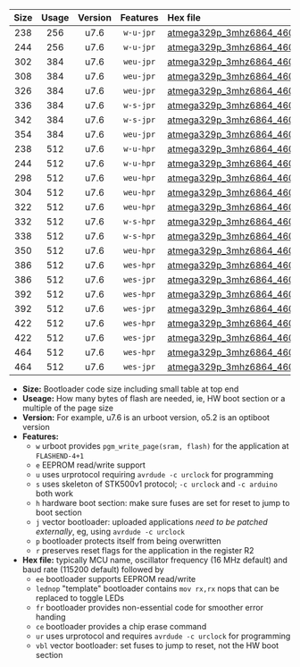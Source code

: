 |Size|Usage|Version|Features|Hex file|
|:-:|:-:|:-:|:-:|:--|
|238|256|u7.6|`w-u-jpr`|[atmega329p_3mhz6864_460800bps_ur_vbl.hex](https://raw.githubusercontent.com/stefanrueger/urboot/main/bootloaders/atmega329p/fcpu_3mhz6864/460800_bps/atmega329p_3mhz6864_460800bps_ur_vbl.hex)|
|244|256|u7.6|`w-u-jpr`|[atmega329p_3mhz6864_460800bps_lednop_ur_vbl.hex](https://raw.githubusercontent.com/stefanrueger/urboot/main/bootloaders/atmega329p/fcpu_3mhz6864/460800_bps/atmega329p_3mhz6864_460800bps_lednop_ur_vbl.hex)|
|302|384|u7.6|`weu-jpr`|[atmega329p_3mhz6864_460800bps_ee_ur_vbl.hex](https://raw.githubusercontent.com/stefanrueger/urboot/main/bootloaders/atmega329p/fcpu_3mhz6864/460800_bps/atmega329p_3mhz6864_460800bps_ee_ur_vbl.hex)|
|308|384|u7.6|`weu-jpr`|[atmega329p_3mhz6864_460800bps_ee_lednop_ur_vbl.hex](https://raw.githubusercontent.com/stefanrueger/urboot/main/bootloaders/atmega329p/fcpu_3mhz6864/460800_bps/atmega329p_3mhz6864_460800bps_ee_lednop_ur_vbl.hex)|
|326|384|u7.6|`weu-jpr`|[atmega329p_3mhz6864_460800bps_ee_lednop_fr_ur_vbl.hex](https://raw.githubusercontent.com/stefanrueger/urboot/main/bootloaders/atmega329p/fcpu_3mhz6864/460800_bps/atmega329p_3mhz6864_460800bps_ee_lednop_fr_ur_vbl.hex)|
|336|384|u7.6|`w-s-jpr`|[atmega329p_3mhz6864_460800bps_vbl.hex](https://raw.githubusercontent.com/stefanrueger/urboot/main/bootloaders/atmega329p/fcpu_3mhz6864/460800_bps/atmega329p_3mhz6864_460800bps_vbl.hex)|
|342|384|u7.6|`w-s-jpr`|[atmega329p_3mhz6864_460800bps_lednop_vbl.hex](https://raw.githubusercontent.com/stefanrueger/urboot/main/bootloaders/atmega329p/fcpu_3mhz6864/460800_bps/atmega329p_3mhz6864_460800bps_lednop_vbl.hex)|
|354|384|u7.6|`weu-jpr`|[atmega329p_3mhz6864_460800bps_ee_lednop_fr_ce_ur_vbl.hex](https://raw.githubusercontent.com/stefanrueger/urboot/main/bootloaders/atmega329p/fcpu_3mhz6864/460800_bps/atmega329p_3mhz6864_460800bps_ee_lednop_fr_ce_ur_vbl.hex)|
|238|512|u7.6|`w-u-hpr`|[atmega329p_3mhz6864_460800bps_ur.hex](https://raw.githubusercontent.com/stefanrueger/urboot/main/bootloaders/atmega329p/fcpu_3mhz6864/460800_bps/atmega329p_3mhz6864_460800bps_ur.hex)|
|244|512|u7.6|`w-u-hpr`|[atmega329p_3mhz6864_460800bps_lednop_ur.hex](https://raw.githubusercontent.com/stefanrueger/urboot/main/bootloaders/atmega329p/fcpu_3mhz6864/460800_bps/atmega329p_3mhz6864_460800bps_lednop_ur.hex)|
|298|512|u7.6|`weu-hpr`|[atmega329p_3mhz6864_460800bps_ee_ur.hex](https://raw.githubusercontent.com/stefanrueger/urboot/main/bootloaders/atmega329p/fcpu_3mhz6864/460800_bps/atmega329p_3mhz6864_460800bps_ee_ur.hex)|
|304|512|u7.6|`weu-hpr`|[atmega329p_3mhz6864_460800bps_ee_lednop_ur.hex](https://raw.githubusercontent.com/stefanrueger/urboot/main/bootloaders/atmega329p/fcpu_3mhz6864/460800_bps/atmega329p_3mhz6864_460800bps_ee_lednop_ur.hex)|
|322|512|u7.6|`weu-hpr`|[atmega329p_3mhz6864_460800bps_ee_lednop_fr_ur.hex](https://raw.githubusercontent.com/stefanrueger/urboot/main/bootloaders/atmega329p/fcpu_3mhz6864/460800_bps/atmega329p_3mhz6864_460800bps_ee_lednop_fr_ur.hex)|
|332|512|u7.6|`w-s-hpr`|[atmega329p_3mhz6864_460800bps.hex](https://raw.githubusercontent.com/stefanrueger/urboot/main/bootloaders/atmega329p/fcpu_3mhz6864/460800_bps/atmega329p_3mhz6864_460800bps.hex)|
|338|512|u7.6|`w-s-hpr`|[atmega329p_3mhz6864_460800bps_lednop.hex](https://raw.githubusercontent.com/stefanrueger/urboot/main/bootloaders/atmega329p/fcpu_3mhz6864/460800_bps/atmega329p_3mhz6864_460800bps_lednop.hex)|
|350|512|u7.6|`weu-hpr`|[atmega329p_3mhz6864_460800bps_ee_lednop_fr_ce_ur.hex](https://raw.githubusercontent.com/stefanrueger/urboot/main/bootloaders/atmega329p/fcpu_3mhz6864/460800_bps/atmega329p_3mhz6864_460800bps_ee_lednop_fr_ce_ur.hex)|
|386|512|u7.6|`wes-hpr`|[atmega329p_3mhz6864_460800bps_ee.hex](https://raw.githubusercontent.com/stefanrueger/urboot/main/bootloaders/atmega329p/fcpu_3mhz6864/460800_bps/atmega329p_3mhz6864_460800bps_ee.hex)|
|386|512|u7.6|`wes-jpr`|[atmega329p_3mhz6864_460800bps_ee_vbl.hex](https://raw.githubusercontent.com/stefanrueger/urboot/main/bootloaders/atmega329p/fcpu_3mhz6864/460800_bps/atmega329p_3mhz6864_460800bps_ee_vbl.hex)|
|392|512|u7.6|`wes-hpr`|[atmega329p_3mhz6864_460800bps_ee_lednop.hex](https://raw.githubusercontent.com/stefanrueger/urboot/main/bootloaders/atmega329p/fcpu_3mhz6864/460800_bps/atmega329p_3mhz6864_460800bps_ee_lednop.hex)|
|392|512|u7.6|`wes-jpr`|[atmega329p_3mhz6864_460800bps_ee_lednop_vbl.hex](https://raw.githubusercontent.com/stefanrueger/urboot/main/bootloaders/atmega329p/fcpu_3mhz6864/460800_bps/atmega329p_3mhz6864_460800bps_ee_lednop_vbl.hex)|
|422|512|u7.6|`wes-hpr`|[atmega329p_3mhz6864_460800bps_ee_lednop_fr.hex](https://raw.githubusercontent.com/stefanrueger/urboot/main/bootloaders/atmega329p/fcpu_3mhz6864/460800_bps/atmega329p_3mhz6864_460800bps_ee_lednop_fr.hex)|
|422|512|u7.6|`wes-jpr`|[atmega329p_3mhz6864_460800bps_ee_lednop_fr_vbl.hex](https://raw.githubusercontent.com/stefanrueger/urboot/main/bootloaders/atmega329p/fcpu_3mhz6864/460800_bps/atmega329p_3mhz6864_460800bps_ee_lednop_fr_vbl.hex)|
|464|512|u7.6|`wes-hpr`|[atmega329p_3mhz6864_460800bps_ee_lednop_fr_ce.hex](https://raw.githubusercontent.com/stefanrueger/urboot/main/bootloaders/atmega329p/fcpu_3mhz6864/460800_bps/atmega329p_3mhz6864_460800bps_ee_lednop_fr_ce.hex)|
|464|512|u7.6|`wes-jpr`|[atmega329p_3mhz6864_460800bps_ee_lednop_fr_ce_vbl.hex](https://raw.githubusercontent.com/stefanrueger/urboot/main/bootloaders/atmega329p/fcpu_3mhz6864/460800_bps/atmega329p_3mhz6864_460800bps_ee_lednop_fr_ce_vbl.hex)|

- **Size:** Bootloader code size including small table at top end
- **Useage:** How many bytes of flash are needed, ie, HW boot section or a multiple of the page size
- **Version:** For example, u7.6 is an urboot version, o5.2 is an optiboot version
- **Features:**
  + `w` urboot provides `pgm_write_page(sram, flash)` for the application at `FLASHEND-4+1`
  + `e` EEPROM read/write support
  + `u` uses urprotocol requiring `avrdude -c urclock` for programming
  + `s` uses skeleton of STK500v1 protocol; `-c urclock` and `-c arduino` both work
  + `h` hardware boot section: make sure fuses are set for reset to jump to boot section
  + `j` vector bootloader: uploaded applications *need to be patched externally*, eg, using `avrdude -c urclock`
  + `p` bootloader protects itself from being overwritten
  + `r` preserves reset flags for the application in the register R2
- **Hex file:** typically MCU name, oscillator frequency (16 MHz default) and baud rate (115200 default) followed by
  + `ee` bootloader supports EEPROM read/write
  + `lednop` "template" bootloader contains `mov rx,rx` nops that can be replaced to toggle LEDs
  + `fr` bootloader provides non-essential code for smoother error handing
  + `ce` bootloader provides a chip erase command
  + `ur` uses urprotocol and requires `avrdude -c urclock` for programming
  + `vbl` vector bootloader: set fuses to jump to reset, not the HW boot section
